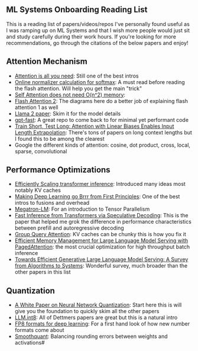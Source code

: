 ## ML Systems Onboarding Reading List

This is a reading list of papers/videos/repos I've personally found useful as I was ramping up on ML Systems and that I wish more people would just sit and study carefully during their work hours. If you're looking for more recommendations, go through the citations of the below papers and enjoy!


## Attention Mechanism
* [Attention is all you need](https://arxiv.org/abs/1706.03762): Still one of the best intros
* [Online normalizer calculation for softmax](https://arxiv.org/abs/1805.02867): A must read before reading the flash attention. Will help you get the main "trick" 
* [Self Attention does not need O(n^2) memory](https://arxiv.org/abs/2112.05682): 
* [Flash Attention 2](https://arxiv.org/abs/2307.08691): The diagrams here do a better job of explaining flash attention 1 as well
* [Llama 2 paper](https://arxiv.org/abs/2307.09288): Skim it for the model details
* [gpt-fast](https://github.com/pytorch-labs/gpt-fast): A great repo to come back to for minimal yet performant code
* [Train Short, Test Long: Attention with Linear Biases Enables Input Length Extrapolation](https://arxiv.org/abs/2108.12409): There's tons of papers on long context lengths but I found this to be among the clearest
* Google the different kinds of attention: cosine, dot product, cross, local, sparse, convolutional

## Performance Optimizations
* [Efficiently Scaling transformer inference](https://arxiv.org/abs/2211.05102): Introduced many ideas most notably KV caches
* [Making Deep Learning go Brrr from First Principles](https://horace.io/brrr_intro.html): One of the best intros to fusions and overhead
* [Megatron-LM](https://arxiv.org/abs/1909.08053): For an introduction to Tensor Parallelism
* [Fast Inference from Transformers via Speculative Decoding](https://arxiv.org/abs/2211.17192): This is the paper that helped me grok the difference in performance characteristics between prefill and autoregressive decoding
* [Group Query Attention](https://arxiv.org/pdf/2305.13245): KV caches can be chunky this is how you fix it
* [Efficient Memory Management for Large Language Model Serving with PagedAttention](https://arxiv.org/abs/2309.06180): the most crucial optimization for high throughput batch inference
* [Towards Efficient Generative Large Language Model Serving: A Survey from Algorithms to Systems](https://arxiv.org/abs/2312.15234): Wonderful survey, much broader than the other papers in this list

## Quantization
* [A White Paper on Neural Network Quantization](https://arxiv.org/abs/2106.08295): Start here this is will give you the foundation to quickly skim all the other papers
* [LLM.int8](https://arxiv.org/abs/2208.07339): All of Dettmers papers are great but this is a natural intro
* [FP8 formats for deep learning](https://arxiv.org/abs/2209.05433): For a first hand look of how new number formats come about
* [Smoothquant](https://arxiv.org/abs/2211.10438): Balancing rounding errors between weights and activations#
